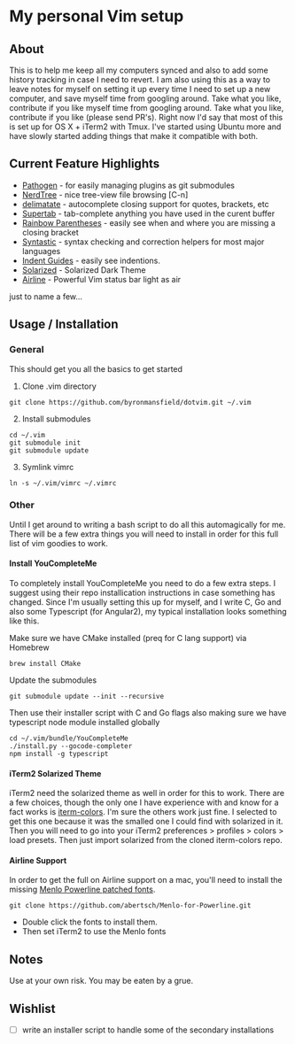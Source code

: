 # My personal Vim setup

## About

This is to help me keep all my computers synced and also to add some history
tracking in case I need to revert. I am also using this as a way to leave notes
for myself on setting it up every time I need to set up a new computer, and save myself time from googling around. Take what you like, contribute if you like
	myself time from googling around. Take what you like, contribute if you like
	(please send PR's). Right now I'd say that most of this is set up for OS X +
	iTerm2 with Tmux. I've started using Ubuntu more and have slowly started
	adding things that make it compatible with both.
	
## Current Feature Highlights

* [Pathogen](https://github.com/tpope/vim-pathogen) - for easily managing plugins as git submodules
* [NerdTree](https://github.com/scrooloose/nerdtree) - nice tree-view file browsing [C-n]
* [delimatate](https://github.com/Raimondi/delimitMate) - autocomplete closing support for quotes, brackets, etc
* [Supertab](https://github.com/ervandew/supertab) - tab-complete anything you have used in the curent buffer
* [Rainbow Parentheses](https://github.com/kien/rainbow_parentheses.vim) - easily see when and where you are missing a closing bracket
* [Syntastic](https://github.com/scrooloose/syntastic) - syntax checking and correction helpers for most major languages
* [Indent Guides](https://github.com/nathanaelkane/vim-indent-guides) - easily see indentions.
* [Solarized](http://ethanschoonover.com/solarized) - Solarized Dark Theme
* [Airline](https://github.com/bling/vim-airline) - Powerful Vim status bar light as air

just to name a few...

## Usage / Installation

### General

This should get you all the basics to get started

1. Clone .vim directory

```shell
git clone https://github.com/byronmansfield/dotvim.git ~/.vim
```

2. Install submodules

```shell
cd ~/.vim
git submodule init
git submodule update
```

3. Symlink vimrc

```shell
ln -s ~/.vim/vimrc ~/.vimrc
```

### Other

Until I get around to writing a bash script to do all this automagically for
me. There will be a few extra things you will need to install in order for this
full list of vim goodies to work. 

#### Install YouCompleteMe

To completely install YouCompleteMe you need to do a few extra steps. I suggest
using their repo installication instructions in case something has changed.
Since I'm usually setting this up for myself, and I write C, Go and also some Typescript (for Angular2), my typical installation looks something like this.

Make sure we have CMake installed (preq for C lang support) via Homebrew

```shell
brew install CMake
```

Update the submodules

```shell
git submodule update --init --recursive
```

Then use their installer script with C and Go flags also making sure we have
typescript node module installed globally

```shell
cd ~/.vim/bundle/YouCompleteMe
./install.py --gocode-completer
npm install -g typescript
```

#### iTerm2 Solarized Theme

iTerm2 need the solarized theme as well in order for this to work. There are
a few choices, though the only one I have experience with and know for a fact
works is [iterm-colors](https://github.com/bahlo/iterm-colors). I'm sure the
others work just fine. I selected to get this one because it was the smalled
one I could find with solarized in it. Then you will need to go into your
iTerm2 preferences > profiles > colors > load presets. Then just import
solarized from the cloned iterm-colors repo.

#### Airline Support

In order to get the full on Airline support on a mac, you'll need to install
the missing [Menlo Powerline patched
fonts](https://github.com/abertsch/Menlo-for-Powerline).

```shell
git clone https://github.com/abertsch/Menlo-for-Powerline.git
```
* Double click the fonts to install them.
* Then set iTerm2 to use the Menlo fonts

## Notes

Use at your own risk. You may be eaten by a grue.

## Wishlist

- [ ] write an installer script to handle some of the secondary installations 

